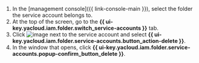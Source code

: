 1. In the [management console]({{ link-console-main }}), select the folder the service account belongs to.
2. At the top of the screen, go to the **{{ ui-key.yacloud.iam.folder.switch_service-accounts }}** tab.
3. Click ![image](../../_assets/options.svg) next to the service account and select **{{ ui-key.yacloud.iam.folder.service-accounts.button_action-delete }}**.
4. In the window that opens, click **{{ ui-key.yacloud.iam.folder.service-accounts.popup-confirm_button_delete }}**.
